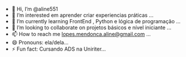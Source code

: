 - 👋 Hi, I’m @aline551
- 👀 I’m interested em aprender criar experiencias práticas ...
- 🌱 I’m currently learning FrontEnd , Python e lógica de programação ...
- 💞️ I’m looking to collaborate on projetos básicos e nível iniciante ...
- 📫 How to reach me lopes.mendonca.aline@gmail.com ...
- 😄 Pronouns: ela/dela...
- ⚡ Fun fact: Cursando ADS na Uniriter...

<!---
aline551/aline551 is a ✨ special ✨ repository because its `README.md` (this file) appears on your GitHub profile.
You can click the Preview link to take a look at your changes.
--->
